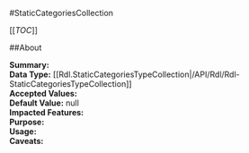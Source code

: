 #StaticCategoriesCollection

[[_TOC_]]

##About

**Summary:**   
**Data Type:** [[Rdl.StaticCategoriesTypeCollection|/API/Rdl/Rdl-StaticCategoriesTypeCollection]]  
**Accepted Values:**   
**Default Value:** null  
**Impacted Features:**   
**Purpose:**   
**Usage:**   
**Caveats:**   

